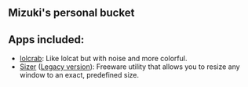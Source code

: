## Mizuki's personal bucket
## Apps included:
- [lolcrab](https://github.com/mazznoer/lolcrab): Like lolcat but with noise and more colorful.
- [Sizer](https://web.archive.org/web/20231214142633/https://www.brianapps.net/sizer4/) ([Legacy version](https://web.archive.org/web/20231213123421/https://www.brianapps.net/sizer/)): Freeware utility that allows you to resize any window to an exact, predefined size.
